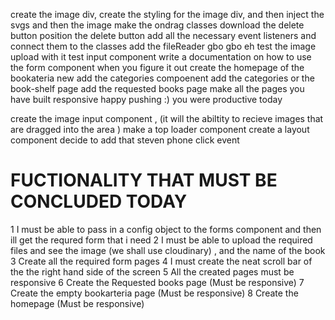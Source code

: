 create the image div,
create the styling for the image div, and then inject the svgs and then the image
make the ondrag classes
download the delete button
position the delete button
add all the necessary event listeners and connect them to the classes
add the fileReader  gbo gbo eh
test the image upload with it
test input component
write a documentation on how to use the form component when you figure it out
create the homepage of the bookateria new
add the categories compoenent
add the categories or the book-shelf page
add the requested books page 
make all the pages you have built responsive
happy pushing :) you were productive today

 
create the image input component , (it will the abiltity to recieve images that are dragged into the area   )
make a top loader component
create a layout component
decide to add that steven phone click event




FUCTIONALITY THAT MUST BE CONCLUDED TODAY
==========================================

1  I must be able to pass in a config object to the forms component and then ill get the requred form that i need
2 I must be able to upload the required files and see the image (we shall use cloudinary) , and the name of the book
3 Create all the required form pages
4 I must create the neat scroll bar of the the right hand side of the screen
5 All the created pages must be responsive
6 Create the Requested books page (Must be responsive)
7 Create the empty bookarteria page (Must be responsive)
8 Create the homepage (Must be responsive)











